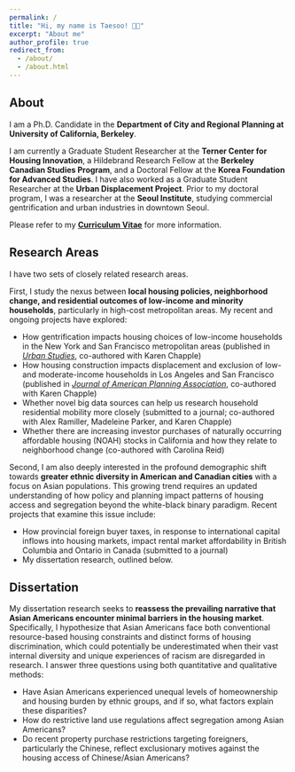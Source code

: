 ```yaml
---
permalink: /
title: "Hi, my name is Taesoo! 👋🏻"
excerpt: "About me"
author_profile: true
redirect_from: 
  - /about/
  - /about.html
---
```


## About
I am a Ph.D. Candidate in the **Department of City and Regional Planning at University of California, Berkeley**. 

I am currently a Graduate Student Researcher at the **Terner Center for Housing Innovation**, a Hildebrand Research Fellow at the **Berkeley Canadian Studies Program**, and a Doctoral Fellow at the **Korea Foundation for Advanced Studies**. I have also worked as a Graduate Student Researcher at the **Urban Displacement Project**. Prior to my doctoral program, I was a researcher at the **Seoul Institute**, studying commercial gentrification and urban industries in downtown Seoul.

Please refer to my [**Curriculum Vitae**](https://taesoosong.github.io/academic_cv/song_taesoo_cv.pdf) for more information.

## Research Areas
I have two sets of closely related research areas.

First, I study the nexus between **local housing policies, neighborhood change, and residential outcomes of low-income and minority households**, particularly in high-cost metropolitan areas. My recent and ongoing projects have explored:
- How gentrification impacts housing choices of low-income households in the New York and San Francisco metropolitan areas (published in [_Urban Studies_](https://doi.org/10.1177/00420980241244699), co-authored with Karen Chapple)
- How housing construction impacts displacement and exclusion of low- and moderate-income households in Los Angeles and San Francisco (published in [_Journal of American Planning Association_](https://doi.org/10.1080/01944363.2024.2319293), co-authored with Karen Chapple)
- Whether novel big data sources can help us research household residential mobility more closely (submitted to a journal; co-authored with Alex Ramiller, Madeleine Parker, and Karen Chapple)
- Whether there are increasing investor purchases of naturally occurring affordable housing (NOAH) stocks in California and how they relate to neighborhood change (co-authored with Carolina Reid)

Second, I am also deeply interested in the profound demographic shift towards **greater ethnic diversity in American and Canadian cities** with a focus on Asian populations. This growing trend requires an updated understanding of how policy and planning impact patterns of housing access and segregation beyond the white-black binary paradigm. Recent projects that examine this issue include:
- How provincial foreign buyer taxes, in response to international capital inflows into housing markets, impact rental market affordability in British Columbia and Ontario in Canada (submitted to a journal)
- My dissertation research, outlined below.


## Dissertation
My dissertation research seeks to **reassess the prevailing narrative that Asian Americans encounter minimal barriers in the housing market**. Specifically, I hypothesize that Asian Americans face both conventional resource-based housing constraints and distinct forms of housing discrimination, which could potentially be underestimated when their vast internal diversity and unique experiences of racism are disregarded in research. I answer three questions using both quantitative and qualitative methods:
- Have Asian Americans experienced unequal levels of homeownership and housing burden by ethnic groups, and if so, what factors explain these disparities?
- How do restrictive land use regulations affect segregation among Asian Americans?
- Do recent property purchase restrictions targeting foreigners, particularly the Chinese, reflect exclusionary motives against the housing access of Chinese/Asian Americans?
